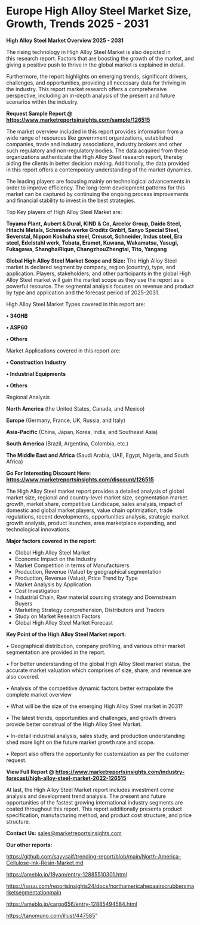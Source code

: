  # Europe High Alloy Steel Market Size, Growth, Trends 2025 - 2031

<Strong> High Alloy Steel Market Overview 2025 - 2031</strong>

The rising technology in High Alloy Steel Market is also depicted in this research report. Factors that are boosting the growth of the market, and giving a positive push to thrive in the global market is explained in detail.

Furthermore, the report highlights on emerging trends, significant drivers, challenges, and opportunities, providing all necessary data for thriving in the industry. This report market research offers a comprehensive perspective, including an in-depth analysis of the present and future scenarios within the industry.

<strong>Request Sample Report @ <a href=https://www.marketreportsinsights.com/sample/126515>https://www.marketreportsinsights.com/sample/126515</a></strong>

The market overview included in this report provides information from a wide range of resources like government organizations, established companies, trade and industry associations, industry brokers and other such regulatory and non-regulatory bodies. The data acquired from these organizations authenticate the High Alloy Steel research report, thereby aiding the clients in better decision making. Additionally, the data provided in this report offers a contemporary understanding of the market dynamics.

The leading players are focusing mainly on technological advancements in order to improve efficiency. The long-term development patterns for this market can be captured by continuing the ongoing process improvements and financial stability to invest in the best strategies.

Top Key players of High Alloy Steel Market are:

<strong>Toyama Plant, Aubert & Dural, KIND & Co, Arcelor Group, Daido Steel, Hitachi Metals, Schmiede werke Groditz GmbH, Sanyo Special Steel, Severstal, Nippon Koshuha steel, Creusot, Schneider, Indus steel, Era steel, Edelstahl werk, Tobata, Eramet, Kuwana, Wakamatsu, Yasugi, Fukagawa, ShanghaiRiqun, ChangzhouZhengtai, Tito, Yangang</strong>

<strong><b>Global High Alloy Steel Market Scope and Size:</b></strong>
The High Alloy Steel market is declared segment by company, region (country), type, and application. Players, stakeholders, and other participants in the global High Alloy Steel market will gain the market scope as they use the report as a powerful resource. The segmental analysis focuses on revenue and product by type and application and the forecast period of 2025-2031.

High Alloy Steel Market Types covered in this report are:

<strong>• 340HB

• ASP60

• Others</strong>

Market Applications covered in this report are:

<strong>• Construction Industry

• Industrial Equipments

• Others</strong> 

Regional Analysis

<strong>North America</strong> (the United States, Canada, and Mexico)

<strong>Europe</strong> (Germany, France, UK, Russia, and Italy)

<strong>Asia-Pacific</strong> (China, Japan, Korea, India, and Southeast Asia)

<strong>South America</strong> (Brazil, Argentina, Colombia, etc.)

<strong>The Middle East and Africa</strong> (Saudi Arabia, UAE, Egypt, Nigeria, and South Africa)

<strong>Go For Interesting Discount Here: <a href=https://www.marketreportsinsights.com/discount/126515>https://www.marketreportsinsights.com/discount/126515</a></strong>

The High Alloy Steel market report provides a detailed analysis of global market size, regional and country-level market size, segmentation market growth, market share, competitive Landscape, sales analysis, impact of domestic and global market players, value chain optimization, trade regulations, recent developments, opportunities analysis, strategic market growth analysis, product launches, area marketplace expanding, and technological innovations.

<strong><b>Major factors covered in the report:</b></strong>
<ul>
  <li>Global High Alloy Steel Market </li>
  <li>Economic Impact on the Industry</li>
  <li>Market Competition in terms of Manufacturers</li>
  <li>Production, Revenue (Value) by geographical segmentation</li>
  <li>Production, Revenue (Value), Price Trend by Type</li>
  <li>Market Analysis by Application</li>
  <li>Cost Investigation</li>
  <li>Industrial Chain, Raw material sourcing strategy and Downstream Buyers</li>
  <li>Marketing Strategy comprehension, Distributors and Traders</li>
  <li>Study on Market Research Factors</li>
  <li>Global High Alloy Steel Market Forecast</li>
</ul>

<strong><b>Key Point of the High Alloy Steel Market report:</b></strong>

• Geographical distribution, company profiling, and various other market segmentation are provided in the report.

• For better understanding of the global High Alloy Steel market status, the accurate market valuation which comprises of size, share, and revenue are also covered.

• Analysis of the competitive dynamic factors better extrapolate the complete market overview

• What will be the size of the emerging High Alloy Steel market in 2031?

• The latest trends, opportunities and challenges, and growth drivers provide better construal of the High Alloy Steel Market.

• In-detail industrial analysis, sales study, and production understanding shed more light on the future market growth rate and scope.

• Report also offers the opportunity for customization as per the customer request.

<strong><b>View Full Report @ <a href=https://www.marketreportsinsights.com/industry-forecast/high-alloy-steel-market-2022-126515>https://www.marketreportsinsights.com/industry-forecast/high-alloy-steel-market-2022-126515</a></b></strong>


At last, the High Alloy Steel Market report includes investment come analysis and development trend analysis. The present and future opportunities of the fastest growing international industry segments are coated throughout this report. This report additionally presents product specification, manufacturing method, and product cost structure, and price structure.

<strong>Contact Us:</strong>
sales@marketreportsinsights.com

<strong>Our other reports:</strong>

<a href=https://github.com/sayysaif/trending-report/blob/main/North-America-Cellulose-Ink-Resin-Market.md>https://github.com/sayysaif/trending-report/blob/main/North-America-Cellulose-Ink-Resin-Market.md</a>

<a href=https://ameblo.jp/18yam/entry-12885510301.html>https://ameblo.jp/18yam/entry-12885510301.html</a>

<a href=https://issuu.com/reportsinsights24/docs/northamericahepaairscrubbersmarketsegmentationmain>https://issuu.com/reportsinsights24/docs/northamericahepaairscrubbersmarketsegmentationmain</a>

<a href=https://ameblo.jp/cargo656/entry-12885494584.html>https://ameblo.jp/cargo656/entry-12885494584.html</a>

<a href=https://tanomuno.com/illust/447585>https://tanomuno.com/illust/447585</a>"
